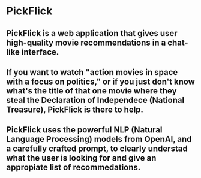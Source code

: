 # PickFlick

## PickFlick is a web application that gives user high-quality movie recommendations in a chat-like interface.

## If you want to watch "action movies in space with a focus on politics," or if you just don't know what's the title of that one movie where they steal the Declaration of Independece (National Treasure), PickFlick is there to help.

## PickFlick uses the powerful NLP (Natural Language Processing) models from OpenAI, and a carefully crafted prompt, to clearly understad what the user is looking for and give an appropiate list of recommedations.